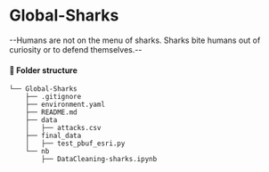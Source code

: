 # Global-Sharks
--Humans are not on the menu of sharks. Sharks bite humans out of curiosity or to defend themselves.--


#### :file_folder: **Folder structure**
```
└── Global-Sharks
    ├── .gitignore
    ├── environment.yaml
    ├── README.md
    ├── data
    │   ├── attacks.csv
    ├── final_data
    │   ├── test_pbuf_esri.py
    └── nb
        ├── DataCleaning-sharks.ipynb
```
